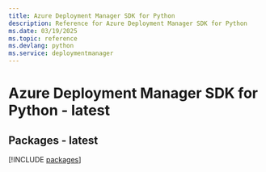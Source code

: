 ```yaml
---
title: Azure Deployment Manager SDK for Python
description: Reference for Azure Deployment Manager SDK for Python
ms.date: 03/19/2025
ms.topic: reference
ms.devlang: python
ms.service: deploymentmanager
---
```

# Azure Deployment Manager SDK for Python - latest
## Packages - latest
[!INCLUDE [packages](deployment-manager-index.md)]
